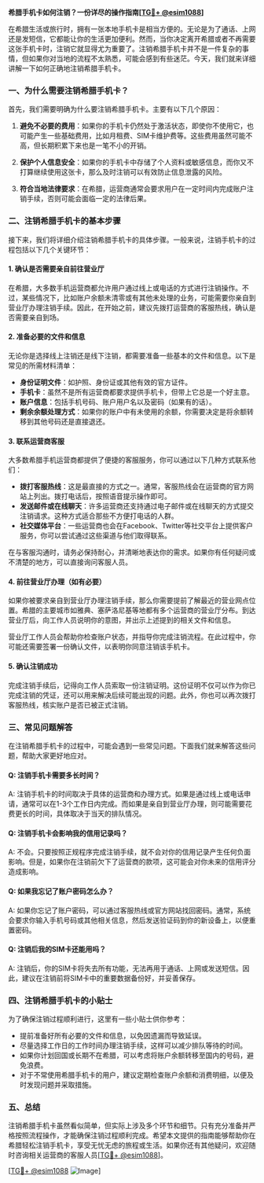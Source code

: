 **希腊手机卡如何注销？一份详尽的操作指南[[TG💪+ @esim1088](https://t.me/s/esim1088)]**

在希腊生活或旅行时，拥有一张本地手机卡是相当方便的。无论是为了通话、上网还是发短信，它都能让你的生活更加便利。然而，当你决定离开希腊或者不再需要这张手机卡时，注销它就显得尤为重要了。注销希腊手机卡并不是一件复杂的事情，但如果你对当地的流程不太熟悉，可能会感到有些迷茫。今天，我们就来详细讲解一下如何正确地注销希腊手机卡。

### 一、为什么需要注销希腊手机卡？

首先，我们需要明确为什么要注销希腊手机卡。主要有以下几个原因：

1. **避免不必要的费用**：如果你的手机卡仍然处于激活状态，即使你不使用它，也可能产生一些基础费用，比如月租费、SIM卡维护费等。这些费用虽然可能不高，但长期积累下来也是一笔不小的开销。

2. **保护个人信息安全**：如果你的手机卡中存储了个人资料或敏感信息，而你又不打算继续使用这张卡，那么及时注销可以有效防止信息泄露的风险。

3. **符合当地法律要求**：在希腊，运营商通常会要求用户在一定时间内完成账户注销手续，否则可能会面临一定的法律后果。

### 二、注销希腊手机卡的基本步骤

接下来，我们将详细介绍注销希腊手机卡的具体步骤。一般来说，注销手机卡的过程包括以下几个关键环节：

#### 1. 确认是否需要亲自前往营业厅

在希腊，大多数手机运营商都允许用户通过线上或电话的方式进行注销操作。不过，某些情况下，比如账户余额未清零或有其他未处理的业务，可能需要你亲自到营业厅办理注销手续。因此，在开始之前，建议先拨打运营商的客服热线，确认是否需要亲自到场。

#### 2. 准备必要的文件和信息

无论你是选择线上注销还是线下注销，都需要准备一些基本的文件和信息。以下是常见的所需材料清单：

- **身份证明文件**：如护照、身份证或其他有效的官方证件。
- **手机卡**：虽然不是所有运营商都要求提供手机卡，但带上它总是一个好主意。
- **账户信息**：包括手机号码、账户用户名以及密码（如果有的话）。
- **剩余余额处理方式**：如果你的账户中有未使用的余额，你需要决定是将余额转移到其他号码还是直接退还。

#### 3. 联系运营商客服

大多数希腊手机运营商都提供了便捷的客服服务，你可以通过以下几种方式联系他们：

- **拨打客服热线**：这是最直接的方式之一。通常，客服热线会在运营商的官方网站上列出。拨打电话后，按照语音提示操作即可。
- **发送邮件或在线聊天**：许多运营商还支持通过电子邮件或在线聊天的方式提交注销请求。这种方式适合那些不方便打电话的人群。
- **社交媒体平台**：一些运营商也会在Facebook、Twitter等社交平台上提供客户服务，你可以尝试通过这些渠道与他们取得联系。

在与客服沟通时，请务必保持耐心，并清晰地表达你的需求。如果你有任何疑问或不清楚的地方，可以直接询问客服人员。

#### 4. 前往营业厅办理（如有必要）

如果你被要求亲自到营业厅办理注销手续，那么你需要提前了解最近的营业网点位置。希腊的主要城市如雅典、塞萨洛尼基等地都有多个运营商的营业厅分布。到达营业厅后，向工作人员说明你的意图，并出示上述提到的相关文件和信息。

营业厅工作人员会帮助你检查账户状态，并指导你完成注销流程。在此过程中，你可能还需要签署一份确认文件，以表明你同意注销该手机卡。

#### 5. 确认注销成功

完成注销手续后，记得向工作人员索取一份注销证明。这份证明不仅可以作为你已完成注销的凭证，还可以用来解决后续可能出现的问题。此外，你也可以再次拨打客服热线，核实账户是否已被正式注销。

### 三、常见问题解答

在注销希腊手机卡的过程中，可能会遇到一些常见问题。下面我们就来解答这些问题，帮助大家更好地应对。

#### Q: 注销手机卡需要多长时间？

A: 注销手机卡的时间取决于具体的运营商和办理方式。如果是通过线上或电话申请，通常可以在1-3个工作日内完成。而如果是亲自到营业厅办理，则可能需要花费更长的时间，具体取决于当天的排队情况。

#### Q: 注销手机卡会影响我的信用记录吗？

A: 不会。只要按照正规程序完成注销手续，就不会对你的信用记录产生任何负面影响。但是，如果你在注销前欠下了运营商的款项，这可能会对你未来的信用评分造成影响。

#### Q: 如果我忘记了账户密码怎么办？

A: 如果你忘记了账户密码，可以通过客服热线或官方网站找回密码。通常，系统会要求你输入手机号码或其他相关信息，然后发送验证码到你的新设备上，以便重置密码。

#### Q: 注销后我的SIM卡还能用吗？

A: 注销后，你的SIM卡将失去所有功能，无法再用于通话、上网或发送短信。因此，建议在注销前将SIM卡中的重要数据备份好，并妥善保存。

### 四、注销希腊手机卡的小贴士

为了确保注销过程顺利进行，这里有一些小贴士供你参考：

- 提前准备好所有必要的文件和信息，以免因遗漏而导致延误。
- 尽量选择工作日的工作时间办理注销手续，这样可以减少排队等待的时间。
- 如果你计划回国或长期不在希腊，可以考虑将账户余额转移至国内的号码，避免浪费。
- 对于不常使用希腊手机卡的用户，建议定期检查账户余额和消费明细，以便及时发现问题并采取措施。

### 五、总结

注销希腊手机卡虽然看似简单，但实际上涉及多个环节和细节。只有充分准备并严格按照流程操作，才能确保注销过程顺利完成。希望本文提供的指南能够帮助你在希腊轻松注销手机卡，享受无忧无虑的旅程或生活。如果你还有其他疑问，欢迎随时咨询相关运营商的客服人员[[TG💪+ @esim1088](https://t.me/s/esim1088)]。

[[TG💪+ @esim1088](https://t.me/s/esim1088) ![Image](https://i.postimg.cc/4NQfJmqS/Snipaste-2025-05-13-00-14-12.png)]